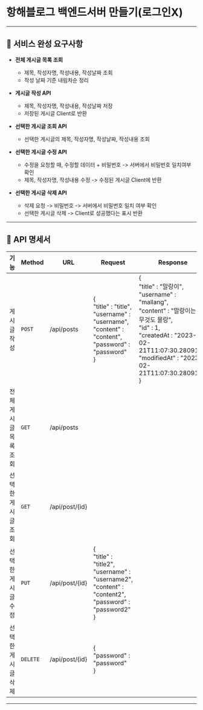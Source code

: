 # 항해블로그 백엔드서버 만들기(로그인X)
 - - -
## 🍑 서비스 완성 요구사항
* **전체 게시글 목록 조회**
  * 제목, 작성자명, 작성내용, 작성날짜 조회
  * 작성 날짜 기준 내림차순 정리


* **게시글 작성 API**
  * 제목, 작성자명, 작성내용, 작성날짜 저장
  * 저장된 게시글 Client로 반환


* **선택한 게시글 조회 API**
  * 선택한 게시글의 제목, 작성자명, 작성날짜, 작성내용 조회


* **선택한 게시글 수정 API**
  * 수정을 요청할 때, 수정할 데이터 + 비밀번호 -> 서버에서 비밀번호 일치여부 확인
  * 제목, 작성자명, 작성내용 수정 -> 수정된 게시글 Client에 반환


* **선택한 게시글 삭제 API**
  * 삭제 요청 -> 비밀번호 -> 서버에서 비밀번호 일치 여부 확인
  * 선택한 게시글 삭제 -> Client로 성공했다는 표시 반환
- - -
## 🧸 API 명세서
| 기능        |Method|URL       | Request                                                                                                           | Response                                                                                                                                                                                       |
|-----------|---|----------|-------------------------------------------------------------------------------------------------------------------|------------------------------------------------------------------------------------------------------------------------------------------------------------------------------------------------|
| 게시글작성     |`POST`|/api/posts| {<br>"title" : "title",<br>"username" : "username",<br>"content" : "content",<br>"password" : "password"<br>}     | {<br>"title" : "말랑이",<br>"username" : "mallang",<br>"content" : "말랑이는 아무것도 몰랑",<br>"id" : 1,<br>"createdAt : "2023-02-21T11:07:30.280917",<br>"modifiedAt" : "2023-02-21T11:07:30.280917"<br>} |
| 전체게시글목록조회 |`GET`|/api/posts|||
| 선택한게시글조회  |`GET`|/api/post/{id}|||
| 선택한게시글수정  |`PUT`|/api/post/{id}| {<br>"title" : "title2",<br>"username" : "username2",<br>"content" : "content2",<br>"password" : "password2"<br>} ||
| 선택한게시글삭제  |`DELETE`|/api/post/{id}| {<br>"password" : "password"<br>}                                                                                 ||
- - -